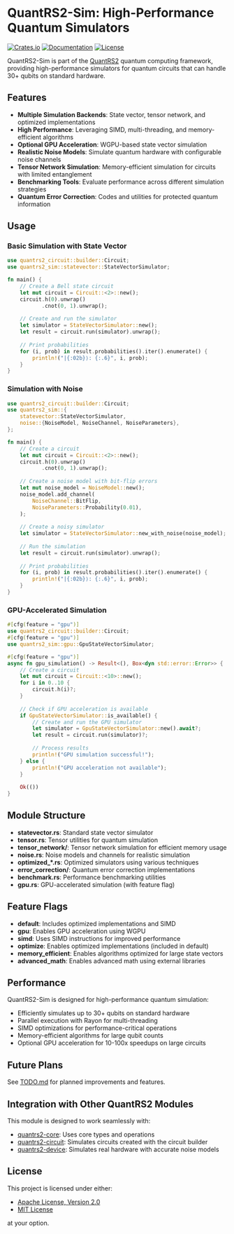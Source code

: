 # QuantRS2-Sim: High-Performance Quantum Simulators

[![Crates.io](https://img.shields.io/crates/v/quantrs2-sim.svg)](https://crates.io/crates/quantrs2-sim)
[![Documentation](https://docs.rs/quantrs2-sim/badge.svg)](https://docs.rs/quantrs2-sim)
[![License](https://img.shields.io/badge/license-MIT%2FApache--2.0-blue.svg)](https://github.com/cool-japan/quantrs)

QuantRS2-Sim is part of the [QuantRS2](https://github.com/cool-japan/quantrs) quantum computing framework, providing high-performance simulators for quantum circuits that can handle 30+ qubits on standard hardware.

## Features

- **Multiple Simulation Backends**: State vector, tensor network, and optimized implementations
- **High Performance**: Leveraging SIMD, multi-threading, and memory-efficient algorithms
- **Optional GPU Acceleration**: WGPU-based state vector simulation
- **Realistic Noise Models**: Simulate quantum hardware with configurable noise channels
- **Tensor Network Simulation**: Memory-efficient simulation for circuits with limited entanglement
- **Benchmarking Tools**: Evaluate performance across different simulation strategies
- **Quantum Error Correction**: Codes and utilities for protected quantum information

## Usage

### Basic Simulation with State Vector

```rust
use quantrs2_circuit::builder::Circuit;
use quantrs2_sim::statevector::StateVectorSimulator;

fn main() {
    // Create a Bell state circuit
    let mut circuit = Circuit::<2>::new();
    circuit.h(0).unwrap()
           .cnot(0, 1).unwrap();
    
    // Create and run the simulator
    let simulator = StateVectorSimulator::new();
    let result = circuit.run(simulator).unwrap();
    
    // Print probabilities
    for (i, prob) in result.probabilities().iter().enumerate() {
        println!("|{:02b}⟩: {:.6}", i, prob);
    }
}
```

### Simulation with Noise

```rust
use quantrs2_circuit::builder::Circuit;
use quantrs2_sim::{
    statevector::StateVectorSimulator,
    noise::{NoiseModel, NoiseChannel, NoiseParameters},
};

fn main() {
    // Create a circuit
    let mut circuit = Circuit::<2>::new();
    circuit.h(0).unwrap()
           .cnot(0, 1).unwrap();
    
    // Create a noise model with bit-flip errors
    let mut noise_model = NoiseModel::new();
    noise_model.add_channel(
        NoiseChannel::BitFlip,
        NoiseParameters::Probability(0.01),
    );
    
    // Create a noisy simulator
    let simulator = StateVectorSimulator::new_with_noise(noise_model);
    
    // Run the simulation
    let result = circuit.run(simulator).unwrap();
    
    // Print probabilities
    for (i, prob) in result.probabilities().iter().enumerate() {
        println!("|{:02b}⟩: {:.6}", i, prob);
    }
}
```

### GPU-Accelerated Simulation

```rust
#[cfg(feature = "gpu")]
use quantrs2_circuit::builder::Circuit;
#[cfg(feature = "gpu")]
use quantrs2_sim::gpu::GpuStateVectorSimulator;

#[cfg(feature = "gpu")]
async fn gpu_simulation() -> Result<(), Box<dyn std::error::Error>> {
    // Create a circuit
    let mut circuit = Circuit::<10>::new();
    for i in 0..10 {
        circuit.h(i)?;
    }
    
    // Check if GPU acceleration is available
    if GpuStateVectorSimulator::is_available() {
        // Create and run the GPU simulator
        let simulator = GpuStateVectorSimulator::new().await?;
        let result = circuit.run(simulator)?;
        
        // Process results
        println!("GPU simulation successful!");
    } else {
        println!("GPU acceleration not available");
    }
    
    Ok(())
}
```

## Module Structure

- **statevector.rs**: Standard state vector simulator
- **tensor.rs**: Tensor utilities for quantum simulation
- **tensor_network/**: Tensor network simulation for efficient memory usage
- **noise.rs**: Noise models and channels for realistic simulation
- **optimized_*.rs**: Optimized simulators using various techniques
- **error_correction/**: Quantum error correction implementations
- **benchmark.rs**: Performance benchmarking utilities
- **gpu.rs**: GPU-accelerated simulation (with feature flag)

## Feature Flags

- **default**: Includes optimized implementations and SIMD
- **gpu**: Enables GPU acceleration using WGPU
- **simd**: Uses SIMD instructions for improved performance
- **optimize**: Enables optimized implementations (included in default)
- **memory_efficient**: Enables algorithms optimized for large state vectors
- **advanced_math**: Enables advanced math using external libraries

## Performance

QuantRS2-Sim is designed for high-performance quantum simulation:

- Efficiently simulates up to 30+ qubits on standard hardware
- Parallel execution with Rayon for multi-threading
- SIMD optimizations for performance-critical operations
- Memory-efficient algorithms for large qubit counts
- Optional GPU acceleration for 10-100x speedups on large circuits

## Future Plans

See [TODO.md](TODO.md) for planned improvements and features.

## Integration with Other QuantRS2 Modules

This module is designed to work seamlessly with:
- [quantrs2-core](../core/README.md): Uses core types and operations
- [quantrs2-circuit](../circuit/README.md): Simulates circuits created with the circuit builder
- [quantrs2-device](../device/README.md): Simulates real hardware with accurate noise models

## License

This project is licensed under either:

- [Apache License, Version 2.0](../LICENSE-APACHE)
- [MIT License](../LICENSE-MIT)

at your option.